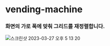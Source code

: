 # vending-machine
### 화면의 가로 폭에 맞춰 그리드를 재정렬합니다.  
![스크린샷 2023-03-27 오후 5 13 20](https://user-images.githubusercontent.com/97887376/227882614-c8cc35cf-dad0-44af-9bf7-cb98b7d17b2f.png)
